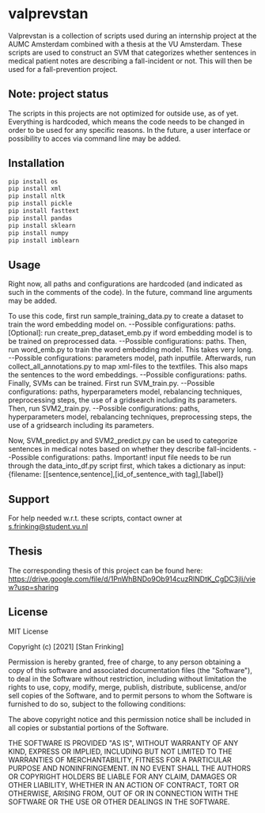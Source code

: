 # valprevstan
Valprevstan is a collection of scripts used during an internship project at the AUMC Amsterdam combined with a thesis at the VU Amsterdam. These scripts are used to construct an SVM
that categorizes whether sentences in medical patient notes are describing a fall-incident or not. This will then be used for a fall-prevention project.

## Note: project status
The scripts in this projects are not optimized for outside use, as of yet. Everything is hardcoded, which means the code needs to be changed in order to be used for any specific reasons. In the future, a user interface or possibility to acces via command line may be added.  

## Installation

```bash
pip install os
pip install xml
pip install nltk
pip install pickle
pip install fasttext
pip install pandas
pip install sklearn
pip install numpy
pip install imblearn
```

## Usage
Right now, all paths and configurations are hardcoded (and indicated as such in the comments of the code). In the future, command line arguments may be added.

To use this code, first run sample_training_data.py to create a dataset to train the word embedding model on. 
  --Possible configurations: paths. 
[Optional]: run create_prep_dataset_emb.py if word embedding model is to be trained on preprocessed data.
  --Possible configurations: paths.
Then, run word_emb.py to train the word embedding model. This takes very long. 
  --Possible configurations: parameters model, path inputfile. 
Afterwards, run collect_all_annotations.py to map xml-files to the textfiles. This also maps the sentences to the word embeddings. 
  --Possible configurations: paths.
Finally, SVMs can be trained. First run SVM_train.py. 
  --Possible configurations: paths, hyperparameters model, rebalancing techniques, preprocessing steps, the use of a gridsearch including its parameters.
Then, run SVM2_train.py. 
  --Possible configurations: paths, hyperparameters model, rebalancing techniques, preprocessing steps, the use of a gridsearch including its parameters.

Now, SVM_predict.py and SVM2_predict.py can be used to categorize sentences in medical notes based on whether they describe fall-incidents. 
  --Possible configurations: paths. 
Important! input file needs to be run through the data_into_df.py script first, which takes a dictionary as input: {filename: [[sentence,sentence],[id_of_sentence_with tag],[label]}

## Support
For help needed w.r.t. these scripts, contact owner at s.frinking@student.vu.nl

## Thesis
The corresponding thesis of this project can be found here: 
https://drive.google.com/file/d/1PnWhBNDo9Ob914cuzRlNDtK_CgDC3jli/view?usp=sharing

## License 
MIT License

Copyright (c) [2021] [Stan Frinking]

Permission is hereby granted, free of charge, to any person obtaining a copy
of this software and associated documentation files (the "Software"), to deal
in the Software without restriction, including without limitation the rights
to use, copy, modify, merge, publish, distribute, sublicense, and/or sell
copies of the Software, and to permit persons to whom the Software is
furnished to do so, subject to the following conditions:

The above copyright notice and this permission notice shall be included in all
copies or substantial portions of the Software.

THE SOFTWARE IS PROVIDED "AS IS", WITHOUT WARRANTY OF ANY KIND, EXPRESS OR
IMPLIED, INCLUDING BUT NOT LIMITED TO THE WARRANTIES OF MERCHANTABILITY,
FITNESS FOR A PARTICULAR PURPOSE AND NONINFRINGEMENT. IN NO EVENT SHALL THE
AUTHORS OR COPYRIGHT HOLDERS BE LIABLE FOR ANY CLAIM, DAMAGES OR OTHER
LIABILITY, WHETHER IN AN ACTION OF CONTRACT, TORT OR OTHERWISE, ARISING FROM,
OUT OF OR IN CONNECTION WITH THE SOFTWARE OR THE USE OR OTHER DEALINGS IN THE
SOFTWARE.
